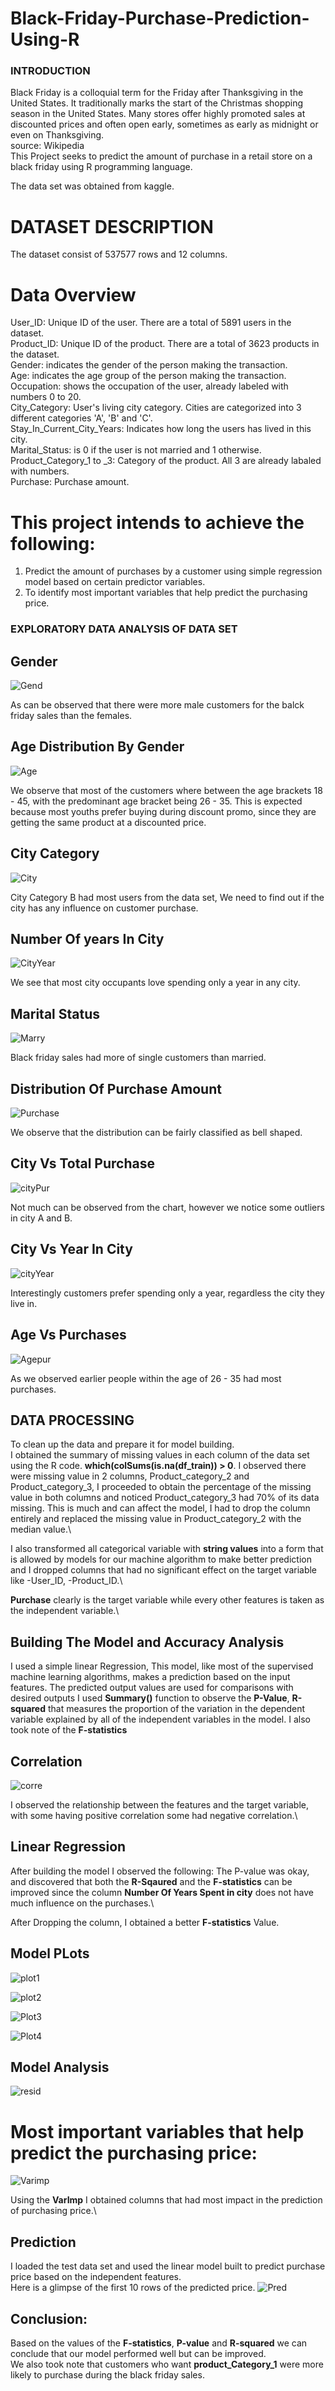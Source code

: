 # Black-Friday-Purchase-Prediction-Using-R
### INTRODUCTION
Black Friday is a colloquial term for the Friday after Thanksgiving in the United States. It traditionally marks the start of the Christmas shopping season in the United States. Many stores offer highly promoted sales at discounted prices and often open early, sometimes as early as midnight or even on Thanksgiving.\
source: Wikipedia\
This Project seeks to predict the amount of purchase in a retail store on a black friday using R programming language.

The data set was obtained from kaggle.
# DATASET DESCRIPTION
The dataset consist of 537577 rows and 12 columns.
# Data Overview
User_ID: Unique ID of the user. There are a total of 5891 users in the dataset.\
Product_ID: Unique ID of the product. There are a total of 3623 products in the dataset.\
Gender: indicates the gender of the person making the transaction.\
Age: indicates the age group of the person making the transaction.\
Occupation: shows the occupation of the user, already labeled with numbers 0 to 20.\
City_Category: User's living city category. Cities are categorized into 3 different categories 'A', 'B' and 'C'.\
Stay_In_Current_City_Years: Indicates how long the users has lived in this city.\
Marital_Status: is 0 if the user is not married and 1 otherwise.\
Product_Category_1 to _3: Category of the product. All 3 are already labaled with numbers.\
Purchase: Purchase amount.

# This project intends to achieve the following:
1. Predict the amount of purchases by a customer using simple regression model based on certain predictor variables.
2. To identify most important variables that help predict the purchasing price.


### EXPLORATORY DATA ANALYSIS OF DATA SET
## Gender 
![Gend](black_gender.png)

As can be observed that there were more male customers for the balck friday sales than the females.

## Age Distribution By Gender
![Age](black_Age.png)

We observe that most of the customers where between the age brackets 18 - 45, with the predominant age bracket being 26 - 35. This is expected because most youths prefer buying during discount promo, since they are getting the same product at a discounted price.


## City Category
![City](black_city.png)

City Category B had most users from the data set, We need to find out if the city has any influence on customer purchase.

## Number Of years In City
![CityYear](black_num_city.png)

We see that most city occupants love spending only a year in any city.

## Marital Status
![Marry](new_marital.png)

Black friday sales had more of single customers than married.

## Distribution Of Purchase Amount
![Purchase](black_amount_purchase.png)

We observe that the distribution can be fairly classified as bell shaped.

## City Vs Total Purchase
![cityPur](cityVSpurchase.png)

Not much can be observed from the chart, however we notice some outliers in city A and B.

## City Vs Year In City
![cityYear](newcity_vs_years.png)

Interestingly customers prefer spending only a year, regardless the city they live in.

## Age Vs Purchases
![Agepur](AgevsPurchase.png)

As we observed earlier people within the age of 26 - 35 had most purchases.

## DATA PROCESSING
To clean up the data and prepare it for model building.\
I obtained the summary of missing values in each column of the data set using the R code. **which(colSums(is.na(df_train)) > 0**. I observed there were missing value in 2 columns, Product_category_2 and Product_category_3, I proceeded to obtain the percentage of the missing value in both columns and noticed Product_category_3 had 70% of its data missing. This is much and can affect the model, I had to drop the column entirely and replaced the missing value in Product_category_2 with the median value.\


I also transformed all categorical variable with **string values** into a form that is allowed by models for our machine algorithm to make better prediction and I dropped columns that had no significant effect on the target variable like -User_ID, -Product_ID.\

**Purchase** clearly is the target variable while every other features is taken as the independent variable.\

## Building The Model and Accuracy Analysis
I used a simple linear Regression, This model, like most of the supervised machine learning algorithms, makes a prediction based on the input features. The predicted output values are used for comparisons with desired outputs I used **Summary()** function to observe the **P-Value**, **R-squared** that measures the proportion of the variation in the dependent variable explained by all of the independent variables in the model. I also took note of the **F-statistics**  

## Correlation
![corre](black_corr.png)

I observed the relationship between the features and the target variable, with some having positive correlation some had negative correlation.\

## Linear Regression

After building the model I observed the following:
The P-value was okay, and discovered that both the **R-Sqaured** and the **F-statistics** can be improved since the column **Number Of Years Spent in city** does not have much influence on the purchases.\

After Dropping the column, I obtained a better **F-statistics** Value.

## Model PLots
![plot1](modelplot1.png)

![plot2](modelPlot2.png)

![Plot3](modelplot3.png)

![Plot4](modelplot4.png)

## Model Analysis
![resid](black_residual.png)


# Most important variables that help predict the purchasing price:
![Varimp](Var_importance.png)

Using the **VarImp** I obtained columns that had most impact in the prediction of purchasing price.\

## Prediction
I loaded the test data set and used the linear model built to predict purchase price based on the independent features.\
Here is a glimpse of the first 10 rows of the predicted price.
![Pred](New_predicted.png)

## Conclusion:
Based on the values of the **F-statistics**, **P-value** and **R-squared** we can conclude that our model performed well but can be improved.\
We also took note that customers who want **product_Category_1** were more likely to purchase during the black friday sales.
